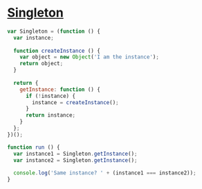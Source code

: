 # [Singleton](https://www.dofactory.com/javascript/design-patterns/singleton)

```js
var Singleton = (function () {
  var instance;
  
  function createInstance () {
    var object = new Object('I am the instance');
    return object;
  }
  
  return {
    getInstance: function () {
      if (!instance) {
        instance = createInstance();
      }
      return instance;
    }
  };
})();

function run () {
  var instance1 = Singleton.getInstance();
  var instance2 = Singleton.getInstance();
  
  console.log('Same instance? ' + (instance1 === instance2));
}
```
